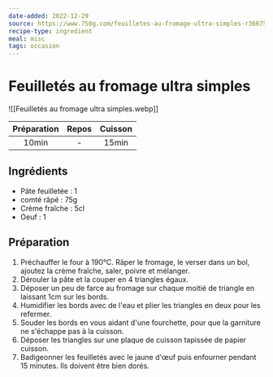 ```yaml
---
date-added: 2022-12-29
source: https://www.750g.com/feuilletes-au-fromage-ultra-simples-r36675.htm
recipe-type: ingredient
meal: misc
tags: occasion
---
```


# Feuilletés au fromage ultra simples

![[Feuilletés au fromage ultra simples.webp]]

| Préparation | Repos | Cuisson |
|:-----------:|:-----:|:-------:|
|    10min    |   -   |  15min  |

## Ingrédients

- Pâte feuilletée : 1
- comté râpé : 75g
- Crème fraîche : 5cl
- Oeuf : 1

## Préparation

1. Préchauffer le four à 190°C. Râper le fromage, le verser dans un bol, ajoutez la crème fraîche, saler, poivre et mélanger.
2. Dérouler la pâte et la couper en 4 triangles égaux.
3. Déposer un peu de farce au fromage sur chaque moitié de triangle en laissant 1cm sur les bords.
4. Humidifier les bords avec de l'eau et plier les triangles en deux pour les refermer.
5. Souder les bords en vous aidant d'une fourchette, pour que la garniture ne s'échappe pas à la cuisson.
6. Déposer les triangles sur une plaque de cuisson tapissée de papier cuisson.
7. Badigeonner les feuilletés avec le jaune d'œuf puis enfourner pendant 15 minutes. Ils doivent être bien dorés.
